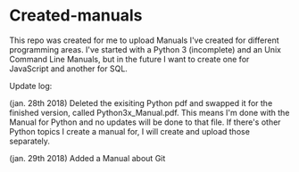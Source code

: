 # Created-manuals
This repo was created for me to upload Manuals I've created for different programming areas.
I've started with a Python 3 (incomplete) and an Unix Command Line Manuals, but in the future I want to create one for JavaScript and another for SQL.

Update log:

(jan. 28th 2018) Deleted the exisiting Python pdf and swapped it for the finished version, called Python3x_Manual.pdf. This means I'm done with the Manual for Python and no updates will be done to that file. If there's other Python topics I create a manual for, I will create and upload those separately.

(jan. 29th 2018) Added a Manual about Git
